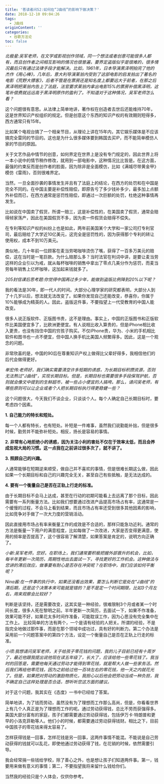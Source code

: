 ```yaml
---
title: '答读者问52:如何在“J曲线”的影响下做决策？'
date: 2018-12-10 09:04:26
tags:
  - J曲线
originContent: ''
categories:
  - 谷歌方法论
toc: false
---
```

*北极星:吴军老师，在文学或影视创作领域，同一个想法或者创意可能很多人都有，而且创作者之间相互影响的情况也很普遍，要界定盗版似乎是很难的，很多情况最后只有通过法律手段才能解决。比如，1961年，日本导演黑泽明拍完了他的杰作《用心棒》，几年后，意大利导演莱翁内受到了这部电影的启发拍出了著名的电影《荒野大镖客》，后者不管是在票房还是知名度上都要远大于前者，在那之后黑泽明把莱翁内告上了法庭，法官要求莱翁内拿出电影15%的票房补偿黑泽明，这笔补偿费就远远高于黑泽明原作的盈利了。不知道对于这种情况，吴军老师怎么看？*


这个问题很有意思。从法律上简单地讲，著作权在创造者去世后还能维持70年，这是世界知识产权组织的规定。但是创意这个东西的知识产权的有效期则短得多，西方通常只有15年。

比如某个电视台搞了一个相亲节目，从理论上讲在15年内，其它娱乐媒体是不应该搞完全雷同的节目的。这也是为什么很多媒体要到韩国去买IP，而不能简单模仿人家的节目的原因。

关于文艺作品中情节的创意，如何界定在世界上是没有专门规定的，因此世界上将一本小说中的情节稍作修改，就用到一部电影中，这种情况比比皆是。在这方面，最强的约束反而是创作者的脸面，因为除非是全面模仿，比如《满城尽带黄金甲》模仿《雷雨》，否则很难界定。<escape><!-- more --></escape>

当然，一旦全面抄袭的事情发生并且有了法庭上的结论，在西方的处罚和在中国是完全不同的。在中国主要是补偿性赔偿，即原告亏了多少钱补多少，最多加上点额外补偿而已，在西方通常是惩罚性赔偿，即通过一次巨额的处罚，杜绝这种事情再发生。

比如说在中国卖了假货，所谓一赔三，这是补偿性的，在美国卖了假货，通常会赔得倾家荡产，因此在美国假货不多，因为卖一件假货会赔得不偿失。

在专利等知识产权的纠纷上也是如此，两年前美国某个大学和一家公司打专利官司，最后赔给了大学近10亿美元，这完全是惩罚性的，因为获得那个专利的转让使用权，成本不到10万美元。

类似地，几十年前一位顾客在麦当劳喝咖啡烫伤了嘴，获得了一百多万美元的赔偿，这在当时是一笔巨款。为什么赔那么多？当时法官在判词中讲，是要让麦当劳这样的企业引以为戒，就从每杯咖啡的销售中拿出了零点几美分作为惩罚，而麦当劳每年销售上亿杯咖啡，这加起来钱就多了。

*205封信课后思考题:你觉得中国再过多少年，能做到盗版比例降到20%以下呢？*

我的看法是30年，即一代人的时间。大部分心理学家的研究都表明，大部分人到了十几岁以后，想法就无法改变了。如果你发现自己还能改变，恭喜你，你属于10%能够成为精英的人。因此，盗版这件事，不要指望上一代受教育的中国人能改变。

很多人说正版软件、正版图书贵，这不是理由。事实上，中国的正版图书和正版软件比美国便宜多了，比欧洲更便宜。有人说相比收入算贵的，但是iPhone相比收入更贵，也没有挡住中国的穷孩子购买。不仅iPhone贵，华为、小米的手机相比软件和图书也一点不便宜，但中国人换手机比美国人频繁得多。因此，这是一个观念的问题。

非常欣喜的是，中国的90后在尊重知识产权上做得比父辈好得多，我相信他们的后代会做得更好。

*单宏伟:老师好，我们确实需要清空许多短期的诱惑，为长期目标积攒资源，否则无法熬过“J曲线”，实现长期目标。但是，长期目标也需要很多手段保驾护航，否则就会像文中提到的生鲜超市，被一些占小便宜的人搞垮。那么，请问吴老师，有哪些原则可以让企业或者个人把长期目标执行得更稳健一些？*

这个问题很大，今天我们不谈企业，只谈谈个人。每个人确定自己长期目标时，要考虑四个因素。

**1. 自己能力的特长和短处。**

每一个人都有特长，也有短处。补短是一件难事，虽然我们说勤能补拙，但是很多时候，勤劳并不能弥补短处。相反，扬长是容易的事情。

**2. 非常有心地拒绝小的诱惑，因为关注小利的害处不仅在于效率太低，而且会养成忽视大局的习惯。这一点我在之前讲过很多次了，就不讲了。**

**3. 照顾自己的兴趣。**

人通常能够在短期逆来顺受，做自己并不喜欢的事情，但是很难长期这么做，因此如果一个长期目标和自己的兴趣完全无关，甚至自己有些抵触，是无法达成的。

**4. 要有一个衡量自己是否在正轨上行走的标准。**

由于长期目标不会马上达成，甚至在行动的初期可能看上去远离了那个目标，因此需要有一系列衡量方法。比如我们想要通过改进产品提高市场占有率，这通常是一个缓慢的过程，不会马上看到结果，而且市场占有率还受到很多其他因素的影响，比如竞争对手做了一次大力度的营销活动。

因此直接用市场占有率来衡量工作的成效是不合适的，那样只能急功近利。通常的方法是衡量一下用户的满意程度，比如每做了一次改进，大家是否变得更满意，使用的频率是否提高了，这个很容易了解清楚，如果答案是肯定的，说明方向正确了。

*小新:吴军老师，您好。在职场上，我们通常要积极把握外部晋升的机会，比如，每半年更新一次简历，周期性地出去面试一下，寻找更好的工作机会。这种做法与您讲的滞后效应，做事要有耐心是否存在冲突呢？在职场中，我们应该如何平衡呢？*

*Nina酱:在一件事的执行中，如果还没看出效果，要怎么判断它是处在“J曲线”的滞后期，还是这个决策本来可能就是错的？是不是定一个时间期限，比如3个月左右，用来观察会比较好？*

判断是该坚持，还是需要改变，这其实是一种经验，很难限制3个月或者某一个时间长度，很多人死在黎明之前。半年更新一次简历，去面试一下，如果不作准备，效果可能不好，如果花太多时间作准备，可能耽误工作，因为心思没有完全集中在工作上。
比较简单的方法有两个，一个是请有经验的人把关。所谓的经验，不是指完全地做过那件事，而是在那个领域中成功过，具有好的判断力。第二个办法是采用前一个问题答案中的第四个方法，设定一个衡量自己是否在正轨上行走的标准。

*小项:我想请问吴军老师，关于给孩子零花钱的问题，我的儿子目前已经有十周岁了，最近他跟我提出说他现在读五年级了，长大了，应该给他一些零花钱了。我当时的回答是，需要他每天通过劳动才能得到零花钱，就是帮大人做一些家务活。然后我们再给他零花钱，因为之前给过他一百块左右的零花钱，他一天之内就花光了。但是，如果把对劳动的激励物质化，我担心以后他会把劳动当成一种负担，我不确定自己这样处理是否合适，想听听您这方面的建议。*

对于这个问题，我其实在《态度》一书中已经给了答案。

简单地讲，为了钱而劳动，虽然没有为了理想而工作那么高尚，但是，你看看世界上有几个人真正是为了理想而工作的呢。通过劳动获得钱，总比不劳而获强得多。美国大部分富有的家庭，孩子们都需要通过劳动获得钱，包括伊万卡·特朗普和更早的小洛克菲勒等人。他们小的时候，都需要通过劳动获得钱财。相比之下，目前中国孩子的零花钱来得太容易了。

怎样获得钱是一回事，怎样花钱是另一回事，这两件事情不能混。不能说是自己劳动获得的钱就可以乱花，即使他通过劳动获得了钱，在花销的时候，依然需要引导。

我会经常捐一些钱给学校，除了善心之外，也是想让孩子们知道两件事。第一，钱要用来做有意义的事情；第二，不要指望我将来留什么钱给你们。

当然我的经验只是个人体会，仅供你参考。
